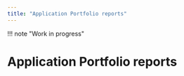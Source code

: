```yaml
---
title: "Application Portfolio reports"
---
```


!!! note "Work in progress"

# Application Portfolio reports
